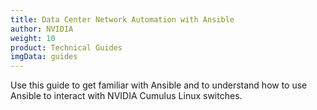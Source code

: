 ```yaml
---
title: Data Center Network Automation with Ansible
author: NVIDIA
weight: 10
product: Technical Guides
imgData: guides
---
```


Use this guide to get familiar with Ansible and to understand how to use Ansible to interact with NVIDIA Cumulus Linux switches.

